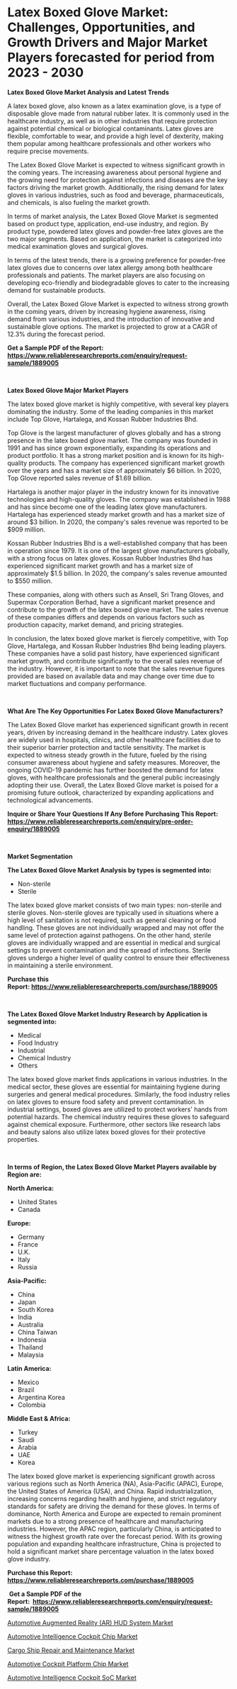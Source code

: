 <p><h1>Latex Boxed Glove Market: Challenges, Opportunities, and Growth Drivers and Major Market Players forecasted for period from 2023 - 2030</h1></p><p><strong>Latex Boxed Glove Market Analysis and Latest Trends</strong></p>
<p><p>A latex boxed glove, also known as a latex examination glove, is a type of disposable glove made from natural rubber latex. It is commonly used in the healthcare industry, as well as in other industries that require protection against potential chemical or biological contaminants. Latex gloves are flexible, comfortable to wear, and provide a high level of dexterity, making them popular among healthcare professionals and other workers who require precise movements.</p><p>The Latex Boxed Glove Market is expected to witness significant growth in the coming years. The increasing awareness about personal hygiene and the growing need for protection against infections and diseases are the key factors driving the market growth. Additionally, the rising demand for latex gloves in various industries, such as food and beverage, pharmaceuticals, and chemicals, is also fueling the market growth.</p><p>In terms of market analysis, the Latex Boxed Glove Market is segmented based on product type, application, end-use industry, and region. By product type, powdered latex gloves and powder-free latex gloves are the two major segments. Based on application, the market is categorized into medical examination gloves and surgical gloves.</p><p>In terms of the latest trends, there is a growing preference for powder-free latex gloves due to concerns over latex allergy among both healthcare professionals and patients. The market players are also focusing on developing eco-friendly and biodegradable gloves to cater to the increasing demand for sustainable products.</p><p>Overall, the Latex Boxed Glove Market is expected to witness strong growth in the coming years, driven by increasing hygiene awareness, rising demand from various industries, and the introduction of innovative and sustainable glove options. The market is projected to grow at a CAGR of 12.3% during the forecast period.</p></p>
<p><strong>Get a Sample PDF of the Report:&nbsp; <a href="https://www.reliableresearchreports.com/enquiry/request-sample/1889005">https://www.reliableresearchreports.com/enquiry/request-sample/1889005</a></strong></p>
<p>&nbsp;</p>
<p><strong>Latex Boxed Glove Major Market Players</strong></p>
<p><p>The latex boxed glove market is highly competitive, with several key players dominating the industry. Some of the leading companies in this market include Top Glove, Hartalega, and Kossan Rubber Industries Bhd.</p><p>Top Glove is the largest manufacturer of gloves globally and has a strong presence in the latex boxed glove market. The company was founded in 1991 and has since grown exponentially, expanding its operations and product portfolio. It has a strong market position and is known for its high-quality products. The company has experienced significant market growth over the years and has a market size of approximately $6 billion. In 2020, Top Glove reported sales revenue of $1.69 billion.</p><p>Hartalega is another major player in the industry known for its innovative technologies and high-quality gloves. The company was established in 1988 and has since become one of the leading latex glove manufacturers. Hartalega has experienced steady market growth and has a market size of around $3 billion. In 2020, the company's sales revenue was reported to be $909 million.</p><p>Kossan Rubber Industries Bhd is a well-established company that has been in operation since 1979. It is one of the largest glove manufacturers globally, with a strong focus on latex gloves. Kossan Rubber Industries Bhd has experienced significant market growth and has a market size of approximately $1.5 billion. In 2020, the company's sales revenue amounted to $550 million.</p><p>These companies, along with others such as Ansell, Sri Trang Gloves, and Supermax Corporation Berhad, have a significant market presence and contribute to the growth of the latex boxed glove market. The sales revenue of these companies differs and depends on various factors such as production capacity, market demand, and pricing strategies.</p><p>In conclusion, the latex boxed glove market is fiercely competitive, with Top Glove, Hartalega, and Kossan Rubber Industries Bhd being leading players. These companies have a solid past history, have experienced significant market growth, and contribute significantly to the overall sales revenue of the industry. However, it is important to note that the sales revenue figures provided are based on available data and may change over time due to market fluctuations and company performance.</p></p>
<p>&nbsp;</p>
<p><strong>What Are The Key Opportunities For Latex Boxed Glove Manufacturers?</strong></p>
<p><p>The Latex Boxed Glove market has experienced significant growth in recent years, driven by increasing demand in the healthcare industry. Latex gloves are widely used in hospitals, clinics, and other healthcare facilities due to their superior barrier protection and tactile sensitivity. The market is expected to witness steady growth in the future, fueled by the rising consumer awareness about hygiene and safety measures. Moreover, the ongoing COVID-19 pandemic has further boosted the demand for latex gloves, with healthcare professionals and the general public increasingly adopting their use. Overall, the Latex Boxed Glove market is poised for a promising future outlook, characterized by expanding applications and technological advancements.</p></p>
<p><strong>Inquire or Share Your Questions If Any Before Purchasing This Report: <a href="https://www.reliableresearchreports.com/enquiry/pre-order-enquiry/1889005">https://www.reliableresearchreports.com/enquiry/pre-order-enquiry/1889005</a></strong></p>
<p>&nbsp;</p>
<p><strong>Market Segmentation</strong></p>
<p><strong>The Latex Boxed Glove Market Analysis by types is segmented into:</strong></p>
<p><ul><li>Non-sterile</li><li>Sterile</li></ul></p>
<p><p>The latex boxed glove market consists of two main types: non-sterile and sterile gloves. Non-sterile gloves are typically used in situations where a high level of sanitation is not required, such as general cleaning or food handling. These gloves are not individually wrapped and may not offer the same level of protection against pathogens. On the other hand, sterile gloves are individually wrapped and are essential in medical and surgical settings to prevent contamination and the spread of infections. Sterile gloves undergo a higher level of quality control to ensure their effectiveness in maintaining a sterile environment.</p></p>
<p><strong>Purchase this Report:&nbsp;<a href="https://www.reliableresearchreports.com/purchase/1889005">https://www.reliableresearchreports.com/purchase/1889005</a></strong></p>
<p>&nbsp;</p>
<p><strong>The Latex Boxed Glove Market Industry Research by Application is segmented into:</strong></p>
<p><ul><li>Medical</li><li>Food Industry</li><li>Industrial</li><li>Chemical Industry</li><li>Others</li></ul></p>
<p><p>The latex boxed glove market finds applications in various industries. In the medical sector, these gloves are essential for maintaining hygiene during surgeries and general medical procedures. Similarly, the food industry relies on latex gloves to ensure food safety and prevent contamination. In industrial settings, boxed gloves are utilized to protect workers' hands from potential hazards. The chemical industry requires these gloves to safeguard against chemical exposure. Furthermore, other sectors like research labs and beauty salons also utilize latex boxed gloves for their protective properties.</p></p>
<p>&nbsp;</p>
<p><strong>In terms of Region, the Latex Boxed Glove Market Players available by Region are:</strong></p>
<p>
    <p> <strong> North America: </strong>
        <ul>
            <li>United States</li>
            <li>Canada</li>
        </ul>
        </p> 
    <p> <strong> Europe: </strong>
        <ul>
            <li>Germany</li>
            <li>France</li>
            <li>U.K.</li>
            <li>Italy</li>
            <li>Russia</li>
        </ul>
        </p> 
    <p> <strong> Asia-Pacific: </strong>
        <ul>
            <li>China</li>
            <li>Japan</li>
            <li>South Korea</li>
            <li>India</li>
            <li>Australia</li>
            <li>China Taiwan</li>
            <li>Indonesia</li>
            <li>Thailand</li>
            <li>Malaysia</li>
        </ul>
        </p> 
    <p> <strong> Latin America: </strong>
        <ul>
            <li>Mexico</li>
            <li>Brazil</li>
            <li>Argentina Korea</li>
            <li>Colombia</li>
        </ul>
        </p> 
    <p> <strong> Middle East & Africa: </strong>
        <ul>
            <li>Turkey</li>
            <li>Saudi</li>
            <li>Arabia</li>
            <li>UAE</li>
            <li>Korea</li>
        </ul>
    </p>
    </p>
<p><p>The latex boxed glove market is experiencing significant growth across various regions such as North America (NA), Asia-Pacific (APAC), Europe, the United States of America (USA), and China. Rapid industrialization, increasing concerns regarding health and hygiene, and strict regulatory standards for safety are driving the demand for these gloves. In terms of dominance, North America and Europe are expected to remain prominent markets due to a strong presence of healthcare and manufacturing industries. However, the APAC region, particularly China, is anticipated to witness the highest growth rate over the forecast period. With its growing population and expanding healthcare infrastructure, China is projected to hold a significant market share percentage valuation in the latex boxed glove industry.</p></p>
<p><strong>Purchase this Report: <a href="https://www.reliableresearchreports.com/purchase/1889005">https://www.reliableresearchreports.com/purchase/1889005</a></strong></p>
<p>&nbsp;<strong>Get a Sample PDF of the Report:&nbsp;&nbsp;<a href="https://www.reliableresearchreports.com/enquiry/request-sample/1889005">https://www.reliableresearchreports.com/enquiry/request-sample/1889005</a></strong></p>
<p><strong></strong></p>
<p><p><a href="https://medium.com/@read.code.store/automotive-augmented-reality-ar-hud-system-market-focuses-on-market-share-size-and-projected-d0fb1e8fd370">Automotive Augmented Reality (AR) HUD System Market</a></p><p><a href="https://medium.com/@half.skull.am/automotive-intelligence-cockpit-chip-market-size-market-outlook-and-market-forecast-2023-to-2030-5cfef710e7f2">Automotive Intelligence Cockpit Chip Market</a></p><p><a href="https://medium.com/@palm.quick.roof/cargo-ship-repair-and-maintenance-market-size-reveals-the-best-marketing-channels-in-global-9a9bf3fb96e0">Cargo Ship Repair and Maintenance Market</a></p><p><a href="https://medium.com/@favor.case.flash/automotive-cockpit-platform-chip-market-size-cagr-trends-2024-2030-ce21b4cac92c">Automotive Cockpit Platform Chip Market</a></p><p><a href="https://medium.com/@there.mix.bring/automotive-intelligence-cockpit-soc-market-size-and-market-trends-complete-industry-overview-2023-c96fb796cd86">Automotive Intelligence Cockpit SoC Market</a></p></p>
